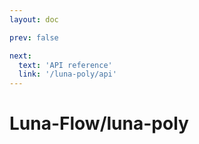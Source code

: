 ```yaml
---
layout: doc

prev: false

next:
  text: 'API reference'
  link: '/luna-poly/api'
---
```

# Luna-Flow/luna-poly
